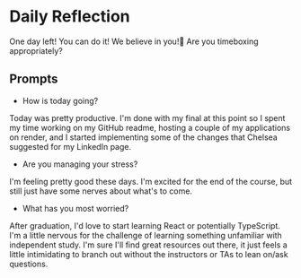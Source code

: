 # Daily Reflection
One day left! You can do it! We believe in you!💖 Are you timeboxing appropriately? 

## Prompts
- How is today going? 

Today was pretty productive. I'm done with my final at this point so I spent my time working on my GitHub readme, hosting a couple of my applications on render, and I started implementing some of the changes that Chelsea suggested for my LinkedIn page.

- Are you managing your stress?

I'm feeling pretty good these days. I'm excited for the end of the course, but still just have some nerves about what's to come.

- What has you most worried?

After graduation, I'd love to start learning React or potentially TypeScript. I'm a little nervous for the challenge of learning something unfamiliar with independent study. I'm sure I'll find great resources out there, it just feels a little intimidating to branch out without the instructors or TAs to lean on/ask questions.